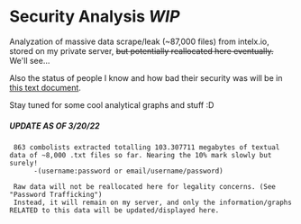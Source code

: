 # Security Analysis *WIP*
Analyzation of massive data scrape/leak (~87,000 files) from intelx.io, stored on my private server, ~~but potentially reallocated here eventually.~~ We'll see...

Also the status of people I know and how bad their security was will be in [this text document](https://github.com/2lag/Security-Analysis/blob/main/viewers.txt).

Stay tuned for some cool analytical graphs and stuff :D




##### ***UPDATE AS OF 3/20/22***
     863 combolists extracted totalling 103.307711 megabytes of textual data of ~8,000 .txt files so far. Nearing the 10% mark slowly but surely!
          -(username:password or email/username/password)

     Raw data will not be reallocated here for legality concerns. (See "Password Trafficking")
     Instead, it will remain on my server, and only the information/graphs RELATED to this data will be updated/displayed here.
